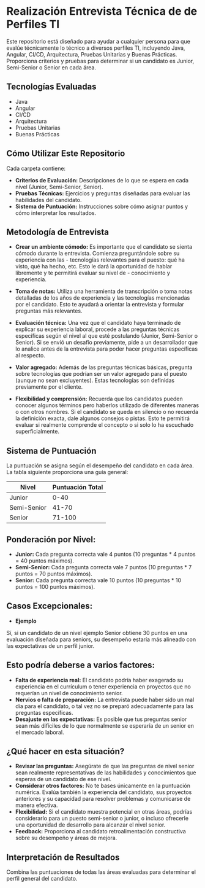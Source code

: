 # Realización Entrevista Técnica de de Perfiles TI

Este repositorio está diseñado para ayudar a cualquier persona para que evalúe técnicamente lo técnico a diversos perfiles TI, incluyendo Java, Angular, CI/CD, Arquitectura, Pruebas Unitarias y Buenas Prácticas. Proporciona criterios y pruebas para determinar si un candidato es Junior, Semi-Senior o Senior en cada área.

## Tecnologías Evaluadas
- Java
- Angular
- CI/CD
- Arquitectura
- Pruebas Unitarias
- Buenas Prácticas

## Cómo Utilizar Este Repositorio

Cada carpeta contiene:
- **Criterios de Evaluación:** Descripciones de lo que se espera en cada nivel (Junior, Semi-Senior, Senior).
- **Pruebas Técnicas:** Ejercicios y preguntas diseñadas para evaluar las habilidades del candidato.
- **Sistema de Puntuación:** Instrucciones sobre cómo asignar puntos y cómo interpretar los resultados.


##  Metodología de Entrevista

- **Crear un ambiente cómodo:** Es importante que el candidato se sienta cómodo durante la entrevista. Comienza preguntándole sobre su experiencia con las - tecnologías relevantes para el puesto: qué ha visto, qué ha hecho, etc. Esto le dará la oportunidad de hablar libremente y te permitirá evaluar su nivel de - conocimiento y experiencia.

- **Toma de notas:** Utiliza una herramienta de transcripción o toma notas detalladas de los años de experiencia y las tecnologías mencionadas por el candidato. Esto te ayudará a orientar la entrevista y formular preguntas más relevantes.

- **Evaluación técnica:** Una vez que el candidato haya terminado de explicar su experiencia laboral, procede a las preguntas técnicas específicas según el nivel al que esté postulando (Junior, Semi-Senior o Senior). Si se envió un desafío previamente, pide a un desarrollador que lo analice antes de la entrevista para poder hacer preguntas específicas al respecto.

- **Valor agregado:** Además de las preguntas técnicas básicas, pregunta sobre tecnologías que podrían ser un valor agregado para el puesto (aunque no sean excluyentes). Estas tecnologías son definidas previamente por el cliente.

- **Flexibilidad y comprensión:** Recuerda que los candidatos pueden conocer algunos términos pero haberlos utilizado de diferentes maneras o con otros nombres. Si el candidato se queda en silencio o no recuerda la definición exacta, dale algunos consejos o pistas. Esto te permitirá evaluar si realmente comprende el concepto o si solo lo ha escuchado superficialmente.


## Sistema de Puntuación

La puntuación se asigna según el desempeño del candidato en cada área. La tabla siguiente proporciona una guía general:

| Nivel      | Puntuación Total |
|------------|------------------|
| Junior     | 0-40             |
| Semi-Senior| 41-70            |
| Senior     | 71-100           |


## Ponderación por Nivel:

- **Junior:** Cada pregunta correcta vale 4 puntos (10 preguntas * 4 puntos = 40 puntos máximos).
- **Semi-Senior:** Cada pregunta correcta vale 7 puntos (10 preguntas * 7 puntos = 70 puntos máximos).
- **Senior:** Cada pregunta correcta vale 10 puntos (10 preguntas * 10 puntos = 100 puntos máximos).

## Casos Excepcionales:
- **Ejemplo**

Sí, si un candidato de un nivel ejemplo Senior obtiene 30 puntos en una evaluación diseñada para seniors, su desempeño estaría más alineado con las expectativas de un perfil junior.

## Esto podría deberse a varios factores:

- **Falta de experiencia real:** El candidato podría haber exagerado su experiencia en el currículum o tener experiencia en proyectos que no requerían un nivel de conocimiento senior.
- **Nervios o falta de preparación:** La entrevista puede haber sido un mal día para el candidato, o tal vez no se preparó adecuadamente para las preguntas específicas.
- **Desajuste en las expectativas:** Es posible que tus preguntas senior sean más difíciles de lo que normalmente se esperaría de un senior en el mercado laboral.

## ¿Qué hacer en esta situación?

- **Revisar las preguntas:** Asegúrate de que las preguntas de nivel senior sean realmente representativas de las habilidades y conocimientos que esperas de un candidato de ese nivel.
- **Considerar otros factores:** No te bases únicamente en la puntuación numérica. Evalúa también la experiencia del candidato, sus proyectos anteriores y su capacidad para resolver problemas y comunicarse de manera efectiva.
- **Flexibilidad:** Si el candidato muestra potencial en otras áreas, podrías considerarlo para un puesto semi-senior o junior, o incluso ofrecerle una oportunidad de desarrollo para alcanzar el nivel senior.
- **Feedback:** Proporciona al candidato retroalimentación constructiva sobre su desempeño y áreas de mejora.


## Interpretación de Resultados

Combina las puntuaciones de todas las áreas evaluadas para determinar el perfil general del candidato.
